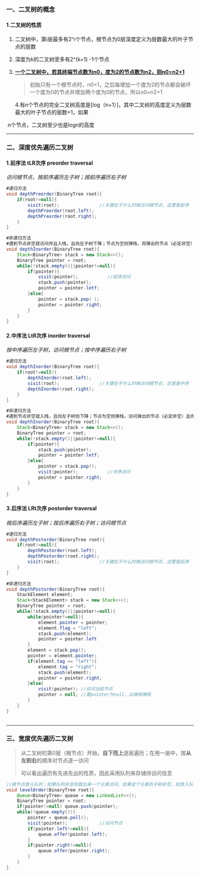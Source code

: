 ### 一、二叉树的概念

#### 1.二叉树的性质

1. 二叉树中，第i层最多有2^i个节点，根节点为0层深度定义为层数最大的叶子节点的层数

2. 深度为k的二叉树至多有2^(k+1) -1个节点

3. **<u>一个二叉树中，若其终端节点数为n0，度为2的节点数为n2，则n0=n2+1</u>**

   > 初始只有一个根节点时，n0=1，之后每增加一个度为2的节点都会破坏一个度为0的节点并增加两个度为0的节点，所以n0=n2+1

   4.有n个节点的完全二叉树高度是[log（n+1）]，其中二叉树的高度定义为层数最大的叶子节点的层数+1，如果

​      n个节点，二叉树至少也是logn的高度

---

### 二、深度优先遍历二叉树

#### 1.前序法 tLR次序 preorder traversal

*访问根节点，按前序遍历左子树；按前序遍历右子树*

```java
#递归方法
void depthPreorder(BinaryTree root){
    if(root!=null){
        visit(root);               //关键在于什么时候访问根节点，这里是前序
        depthPreorder(root.left);
        depthPreorder(root.right);
    }
}

#非递归方法
#遇到节点非空就访问并且入栈，且向左子树下降；节点为空则弹栈，将弹出的节点（必定非空）向右下降
void depthInorder(BinaryTree root){
	Stack<BinaryTree> stack = new Stack<>();
    BinaryTree pointer = root; 
    while(!stack.empty()||pointer!=null){
        if(pointer){
            visit(pointer);           //前序访问
            stack.push(pointer);
            pointer = pointer.letf;
        }else{
            pointer = stack.pop( );
            pointer = pointer.right;
        }
    }
}
```



#### 2.中序法 LtR次序 inorder traversal

*按中序遍历左子树，访问根节点；按中序遍历右子树*

```java
#递归方法
void depthInorder(BinaryTree root){
    if(root!=null){
        depthInorder(root.left);
        visit(root);               //关键在于什么时候访问根节点，这里是中序
        depthInorder(root.right);
    }
}

#非递归方法
#遇到节点非空就入栈，且向左子树则下降；节点为空则弹栈，访问弹出的节点（必定非空）且向右下降
void depthInorder(BinaryTree root){
	Stack<BinaryTree> stack = new Stack<>();
    BinaryTree pointer = root; 
    while(!stack.empty()||pointer!=null){
        if(pointer){
            stack.push(pointer);
            pointer = pointer.letf;
        }else{
            pointer = stack.pop();
            visit(pointer);           //中序访问
            pointer = pointer.right;
        }
    }
}
```



#### 3.后序法 LRt次序  postorder traversal

*按后序遍历左子树；按后序遍历右子树；访问根节点*

```java
#递归方法
void depthPostorder(BinaryTree root){
    if(root!=null){
        depthPostorder(root.left);
        depthPostorder(root.right);
        visit(root);               //关键在于什么时候访问根节点，这里是后序
    }
}  

#非递归方法
void depthPostorder(BinaryTree root){
    StackElement element;
	Stack<StackElement> stack = new Stack<>();
    BinaryTree pointer = root; 
    while(!stack.empty()||pointer!=null){
        while(pointer!=null){
            element.pointer = pointer;
            element.flag = "left";
            stack.push(element);
            pointer = pointer.left
        }
        element = stack.pop();
        pointer = element.pointer;
        if(element.tag == "left"){
            element.tag = "right";
            stack.push(element);
            pointer = pointer.right;
        }else{
            visit(pointer); //访问当前节点
            pointer = null; //置pointer为null，以继续弹栈
        }
    }
}
    
```

---

### 三、宽度优先遍历二叉树

> 从二叉树的第0层（根节点）开始，**自下而上**逐层遍历；在用一层中，按**从左到右**的顺序对节点逐一访问
>
> 可以看出遍历有先进先出的性质，因此采用队列来存储待访问信息                       

```java
//根节点放入队列；如果队列非空则取出来一个元素访问，如果这个元素的子树非空，则放入队列；
void levelOrder(BinaryTree root){
    Queue<BinaryTree> queue = new LinkedList<>();
    BinaryTree pointer = root;
    if(pointer!=null) queue.push(pointer);
    while(!queue.empty()){
        pointer = queue.poll();
        visit(pointer);            //访问节点
        if(pointer.left!=null){
            queue.offer(pointer.left);
		}
        if(pointer.right!=null){
            queue.offer(pointer.right);
		}
    }
}
```



